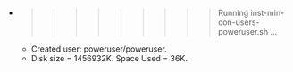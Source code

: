 * >>>>>>>>> Running inst-min-con-users-poweruser.sh ...
  * Created user: poweruser/poweruser.
  * Disk size = 1456932K. Space Used = 36K.
